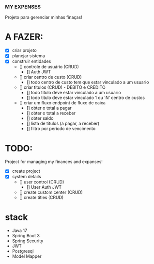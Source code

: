 ### MY EXPENSES

Projeto para gerenciar minhas finaças!

# A FAZER:
- [x] criar projeto
- [x] planejar sistema
- [x] construir entidades
  - [] controle de usuário (CRUD)
    - []  Auth JWT
  - [] criar centro de custo (CRUD)
    - [] todo centro de custo tem que estar vinculado a um usuario
  - [] criar titulos (CRUD) - DEBITO e CREDITO
    - [] todo titulo deve estar vinculado a um usuario
    - [] todo titulo deve estar vinculado 1 ou 'N' centro de custos
  - [] criar um fluxo endpoint de fluxo de caixa
    - [] obter o total a pagar
    - [] obter o total a receber
    - [] obter saldo
    - [] lista de titulos (a pagar, a receber)
    - [] filtro por periodo de vencimento

# TODO:
Project for managing my finances and expanses!

- [x] create project
- [x] system details
    - [] user control (CRUD)
        - [] User Auth JWT
    - [] create custom center (CRUD)
    - [] create titles (CRUD)


# stack

- Java 17
- Spring Boot 3
- Spring Security
- JWT
- Postgresql
- Model Mapper